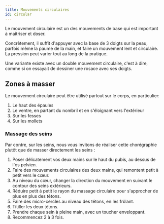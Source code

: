 ```yaml
---
title: Mouvements circulaires
id: circular
---
```


Le mouvement circulaire est un des mouvements de base qui est important à maîtriser et doser.

Concrètement, il suffit d'appuyer avec la base de 3 doigts sur la peau, parfois même la paume de la main, et faire un mouvement lent et circulaire. La pression peut varier tout au long de la pratique.

Une variante existe avec un double mouvement circulaire, c'est à dire, comme si on essayait de dessiner une rosace avec ses doigts.

## Zones à masser

Le mouvement circulaire peut être utilisé partout sur le corps, en particulier:

1. Le haut des épaules
2. Le ventre, en partant du nombril et en s'éloignant vers l'extérieur
3. Sur les fesses
4. Sur les mollets

### Massage des seins

Par contre, sur les seins, nous vous invitons de réaliser cette chorégraphie plutôt que de masser directement les seins :

1. Poser délicatement vos deux mains sur le haut du pubis, au dessus de l'os pelvien.
2. Faire des mouvements circulaires des deux mains, qui remontent petit à petit vers le cœur.
3. Au niveau du cœur, changer la direction du mouvement en suivant le contour des seins extérieurs.
4. Réduire petit à petit le rayon du massage circulaire pour s'approcher de plus en plus des tétons.
5. Faire des micro-cercles au niveau des tétons, en les frôlant.
6. Titiller les deux tétons.
7. Prendre chaque sein à pleine main, avec un toucher enveloppant.
8. Recommencez 2 à 3 fois.
